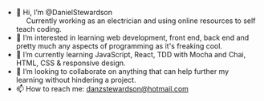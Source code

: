 - 👋 Hi, I’m @DanielStewardson <br>
&nbsp;&nbsp;&nbsp;&nbsp;&nbsp;Currently working as an electrician and using online resources to self teach coding.
- 👀 I’m interested in learning web development, front end, back end and pretty much any aspects of programming as it's freaking cool.
- 🌱 I’m currently learning JavaScript, React, TDD with Mocha and Chai, HTML, CSS & responsive design.
- 💞️ I’m looking to collaborate on anything that can help further my learning without hindering a project.
- 📫 How to reach me: danzstewardson@hotmail.com

<!---
DanielStewardson/DanielStewardson is a ✨ special ✨ repository because its `README.md` (this file) appears on your GitHub profile.
You can click the Preview link to take a look at your changes.
--->
